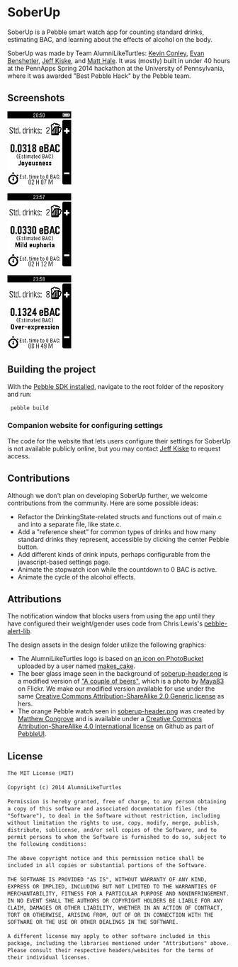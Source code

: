 # SoberUp

SoberUp is a Pebble smart watch app for counting standard drinks, estimating BAC, and learning about the effects of alcohol on the body.

SoberUp was made by Team AlumniLikeTurtles: [Kevin Conley](https://github.com/kevincon), [Evan Benshetler](https://github.com/ebensh), [Jeff Kiske](https://github.com/jkiske), and [Matt Hale](https://github.com/yoknapatawpha). It was (mostly) built in under 40 hours at the PennApps Spring 2014 hackathon at the University of Pennsylvania, where it was awarded "Best Pebble Hack" by the Pebble team.

## Screenshots

![Screenshot 1](design/pebble-screenshot_2014-02-24_20-50-05.png)

![Screenshot 2](design/pebble-screenshot_2014-02-25_23-57-30.png)

![Screenshot 3](design/pebble-screenshot_2014-02-25_23-58-16.png)

## Building the project

With the [Pebble SDK installed](developer.getpebble.com), navigate to the root folder of the repository and run:

     pebble build

### Companion website for configuring settings

The code for the website that lets users configure their settings for SoberUp is not available publicly online, but you may contact [Jeff Kiske](https://github.com/jkiske) to request access.

## Contributions

Although we don't plan on developing SoberUp further, we welcome contributions from the community. Here are some possible ideas:

* Refactor the DrinkingState-related structs and functions out of main.c and into a separate file, like state.c.
* Add a "reference sheet" for common types of drinks and how many standard drinks they represent, accessible by clicking the center Pebble button.
* Add different kinds of drink inputs, perhaps configurable from the javascript-based settings page.
* Animate the stopwatch icon while the countdown to 0 BAC is active.
* Animate the cycle of the alcohol effects.

## Attributions

The notification window that blocks users from using the app until they have configured their weight/gender uses code from Chris Lewis's [pebble-alert-lib](https://github.com/C-D-Lewis/pebble-alert-lib).

The design assets in the design folder utilize the following graphics:

* The AlumniLikeTurtles logo is based on [an icon on PhotoBucket](http://media.photobucket.com/user/makes_cake/media/turtle.gif.html?filters[term]=icon%20turtle&filters[primary]=images) uploaded by a user named [makes_cake](http://s747.photobucket.com/user/makes_cake/profile/).
* The beer glass image seen in the background of [soberup-header.png](design/soberup-header.png) is a modified version of ["A couple of beers"](http://www.flickr.com/photos/maya83/5626295710/), which is a photo by [Maya83](http://www.flickr.com/photos/maya83/) on Flickr. We make our modified version available for use under the same [Creative Commons Attribution-ShareAlike 2.0 Generic license](http://creativecommons.org/licenses/by-sa/2.0/) as hers.
* The orange Pebble watch seen in [soberup-header.png](design/soberup-header.png) was created by [Matthew Congrove](https://github.com/mcongrove) and is available under a [Creative Commons Attribution-ShareAlike 4.0 International license](http://creativecommons.org/licenses/by-sa/4.0/deed.en_US) on Github as part of [PebbleUI](https://github.com/mcongrove/PebbleUI).

## License

```
The MIT License (MIT)

Copyright (c) 2014 AlumniLikeTurtles

Permission is hereby granted, free of charge, to any person obtaining a copy of this software and associated documentation files (the "Software"), to deal in the Software without restriction, including without limitation the rights to use, copy, modify, merge, publish, distribute, sublicense, and/or sell copies of the Software, and to permit persons to whom the Software is furnished to do so, subject to the following conditions:

The above copyright notice and this permission notice shall be included in all copies or substantial portions of the Software.

THE SOFTWARE IS PROVIDED "AS IS", WITHOUT WARRANTY OF ANY KIND, EXPRESS OR IMPLIED, INCLUDING BUT NOT LIMITED TO THE WARRANTIES OF MERCHANTABILITY, FITNESS FOR A PARTICULAR PURPOSE AND NONINFRINGEMENT. IN NO EVENT SHALL THE AUTHORS OR COPYRIGHT HOLDERS BE LIABLE FOR ANY CLAIM, DAMAGES OR OTHER LIABILITY, WHETHER IN AN ACTION OF CONTRACT, TORT OR OTHERWISE, ARISING FROM, OUT OF OR IN CONNECTION WITH THE SOFTWARE OR THE USE OR OTHER DEALINGS IN THE SOFTWARE.

A different license may apply to other software included in this package, including the libraries mentioned under "Attributions" above. Please consult their respective headers/websites for the terms of their individual licenses.
```
